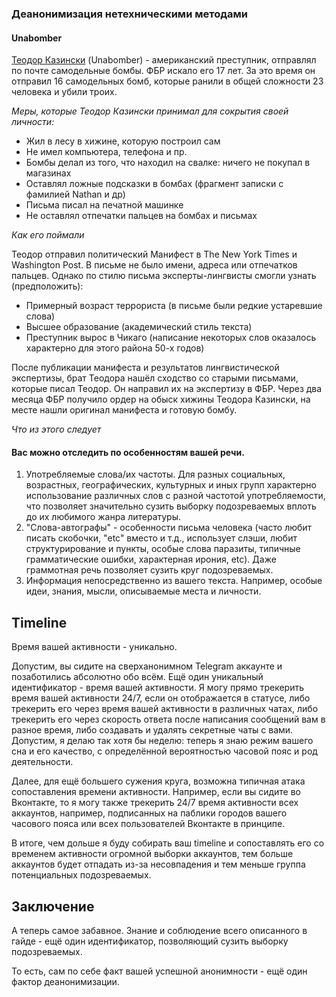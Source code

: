 ### Деанонимизация нетехническими методами

#### Unabomber

[Теодор Казински](https://ru.wikipedia.org/wiki/Казински,_Теодор) (Unabomber) - американский преступник, отправлял по почте самодельные бомбы. ФБР искало его 17 лет. За это время он отправил 16 самодельных бомб, которые ранили в общей сложности 23 человека и убили троих. 

_Меры, которые Теодор Казински принимал для сокрытия своей личности:_

* Жил в лесу в хижине, которую построил сам
* Не имел компьютера, телефона и пр.
* Бомбы делал из того, что находил на свалке: ничего не покупал в магазинах
* Оставлял ложные подсказки в бомбах (фрагмент записки с фамилией Nathan и др)
* Письма писал на печатной машинке
* Не оставлял отпечатки пальцев на бомбах и письмах

_Как его поймали_

Теодор отправил политический Манифест в The New York Times и Washington Post. В письме не было имени, адреса или отпечатков пальцев. Однако по стилю письма эксперты-лингвисты смогли узнать (предположить):

* Примерный возраст террориста (в письме были редкие устаревшие слова)
* Высшее образование (академический стиль текста)
* Преступник вырос в Чикаго (написание некоторых слов оказалось характерно для этого района 50-х годов)

После публикации манифеста и результатов лингвистической экспертизы, брат Теодора нашёл сходство со старыми письмами, которые писал Теодор. Он направил их на экспертизу в ФБР. Через два месяца ФБР получило ордер на обыск хижины Теодора Казински, на месте нашли оригинал манифеста и готовую бомбу.

_Что из этого следует_

#### Вас можно отследить по особенностям вашей речи. 
1) Употребляемые слова/их частоты. Для разных социальных, возрастных, географических, культурных и иных групп характерно использование различных слов с разной частотой употребляемости, что позволяет значительно сузить выборку подозреваемых вплоть до их любимого жанра литературы.
2) "Слова-автографы" - особенности письма человека (часто любит писать скобочки, "etc" вместо и т.д., использует слэши, любит структурирование и пункты, особые слова паразиты, типичные грамматические ошибки, характерная ирония, etc). Даже граммотная речь позволяет сузить круг подозреваемых.
3) Информация непосредственно из вашего текста. Например, особые идеи, знания, мысли, описываемые места и личности.

## Timeline

Время вашей активности - уникально.

Допустим, вы сидите на сверханонимном Telegram аккаунте и позаботились абсолютно обо всём. 
Ещё один уникальный идентификатор - время вашей активности. Я могу прямо трекерить время вашей активности 24/7, если он отображается в статусе, либо трекерить его через время вашей активности в различных чатах, либо трекерить его через скорость ответа после написания сообщений вам в разное время, либо создавать и удалять секретные чаты с вами. Допустим, я делаю так хотя бы неделю: теперь я знаю режим вашего сна и его качество, с определённой вероятностью часовой пояс и род деятельности.

Далее, для ещё большего сужения круга, возможна типичная атака сопоставления времени активности. Например, если вы сидите во Вконтакте, то я могу также трекерить 24/7 время активности всех аккаунтов, например, подписанных на паблики городов вашего часового пояса или всех пользователей Вконтакте в принципе.

В итоге, чем дольше я буду собирать ваш timeline и сопоставлять его со временем активности огромной выборки аккаунтов, тем больше аккаунтов будет отпадать из-за несовпадения и тем меньше группа потенциальных подозреваемых.

## Заключение

А теперь самое забавное. Знание и соблюдение всего описанного в гайде - ещё один идентификатор, позволяющий сузить выборку подозреваемых.

То есть, сам по себе факт вашей успешной анонимности - ещё один фактор деанонимизации. 
